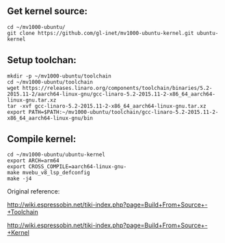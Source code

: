 
## Get kernel source:

```
cd ~/mv1000-ubuntu/
git clone https://github.com/gl-inet/mv1000-ubuntu-kernel.git ubuntu-kernel
```

## Setup toolchan:
```
mkdir -p ~/mv1000-ubuntu/toolchain
cd ~/mv1000-ubuntu/toolchain
wget https://releases.linaro.org/components/toolchain/binaries/5.2-2015.11-2/aarch64-linux-gnu/gcc-linaro-5.2-2015.11-2-x86_64_aarch64-linux-gnu.tar.xz
tar -xvf gcc-linaro-5.2-2015.11-2-x86_64_aarch64-linux-gnu.tar.xz
export PATH=$PATH:~/mv1000-ubuntu/toolchain/gcc-linaro-5.2-2015.11-2-x86_64_aarch64-linux-gnu/bin
```

## Compile kernel:
```
cd ~/mv1000-ubuntu/ubuntu-kernel
export ARCH=arm64
export CROSS_COMPILE=aarch64-linux-gnu-
make mvebu_v8_lsp_defconfig
make -j4
```

Original reference:

http://wiki.espressobin.net/tiki-index.php?page=Build+From+Source+-+Toolchain

http://wiki.espressobin.net/tiki-index.php?page=Build+From+Source+-+Kernel
